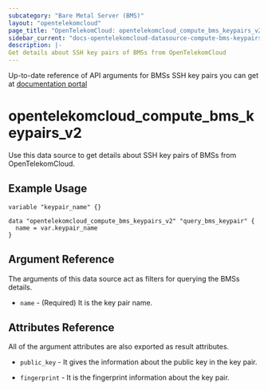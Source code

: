 ```yaml
---
subcategory: "Bare Metal Server (BMS)"
layout: "opentelekomcloud"
page_title: "OpenTelekomCloud: opentelekomcloud_compute_bms_keypairs_v2"
sidebar_current: "docs-opentelekomcloud-datasource-compute-bms-keypairs-v2"
description: |-
Get details about SSH key pairs of BMSs from OpenTelekomCloud
---
```


Up-to-date reference of API arguments for BMSs SSH key pairs you can get at
[documentation portal](https://docs.otc.t-systems.com/bare-metal-server/api-ref/native_openstack_nova_v2.1_apis/bms_ssh_key_pair_management/querying_ssh_key_pairs_native_openstack_api.html#en-us-topic-0060384658)

# opentelekomcloud_compute_bms_keypairs_v2

Use this data source to get details about SSH key pairs of BMSs from OpenTelekomCloud.

## Example Usage

```hcl
variable "keypair_name" {}

data "opentelekomcloud_compute_bms_keypairs_v2" "query_bms_keypair" {
  name = var.keypair_name
}
```

## Argument Reference

The arguments of this data source act as filters for querying the BMSs details.

* `name` - (Required) It is the key pair name.

## Attributes Reference

All of the argument attributes are also exported as result attributes.

* `public_key` - It gives the information about the public key in the key pair.

* `fingerprint` - It is the fingerprint information about the key pair.
